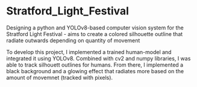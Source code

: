 # Stratford_Light_Festival
Designing a python and YOLOv8-based computer vision system for the Stratford Light Festival - aims to create a colored silhouette outline that radiate outwards depending on quantity of movement

To develop this project, I implemented a trained human-model and integrated it using YOLOv8. Combined with cv2 and numpy libraries, I was able to track silhouett outlines for humans. From there, I implemented a black background and a glowing effect that radiates more based on the amount of movemnet (tracked with pixels).
